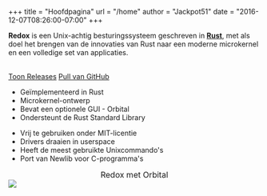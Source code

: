 +++
title = "Hoofdpagina"
url = "/home"
author = "Jackpot51"
date = "2016-12-07T08:26:00-07:00"
+++
<div class="row install-row">
  <div class="col-md-8">
    <p class="pitch">
      <b>Redox</b> is een Unix-achtig besturingssysteem geschreven in <a style="color: inherit;" href="https://www.rust-lang.org/"><b>Rust</b></a>,
      met als doel het brengen van de innovaties van Rust naar een moderne microkernel en een volledige set van applicaties.
    </p>
  </div>
  <div class="col-md-4 install-box">
    <br/>
    <a class="btn btn-primary" href="https://github.com/redox-os/redox/releases">Toon Releases</a>
    <a class="btn btn-default" href="https://github.com/redox-os/redox/">Pull van GitHub</a>
  </div>
</div>
<div class="row features">
  <div class="col-md-6">
    <ul class="laundry-list" style="margin-bottom: 0px;">
      <li>Geïmplementeerd in Rust</li>
      <li>Microkernel-ontwerp</li>
      <li>Bevat een optionele GUI - Orbital</li>
      <li>Ondersteunt de Rust Standard Library</li>
    </ul>
  </div>
  <div class="col-md-6">
    <ul class="laundry-list">
      <li>Vrij te gebruiken onder MIT-licentie</li>
      <li>Drivers draaien in userspace</li>
      <li>Heeft de meest gebruikte Unixcommando's</li>
      <li>Port van Newlib voor C-programma's</li>
    </ul>
  </div>
</div>
<div class="row features">
  <div class="col-sm-12">
    <div style="font-size: 16px; text-align: center;">
      Redox met Orbital
    </div>
    <a href="https://i.imgur.com/MJqsqYo.png">
      <img class="img-responsive" src="https://i.imgur.com/MJqsqYo.png"/>
    </a>
  </div>
</div>

